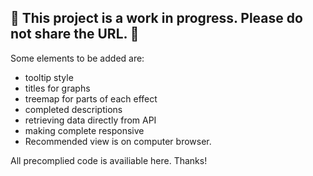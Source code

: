 ## 🚧 This project is a work in progress. Please do not share the URL. 🚧

Some elements to be added are:

- tooltip style
- titles for graphs
- treemap for parts of each effect
- completed descriptions
- retrieving data directly from API
- making complete responsive
- Recommended view is on computer browser.

All precomplied code is availiable here. Thanks!

